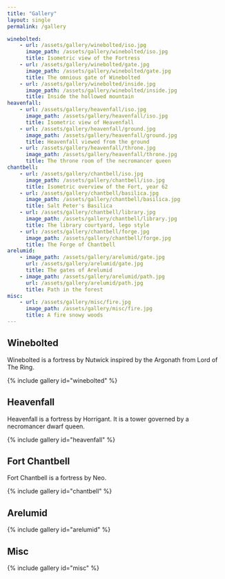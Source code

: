 ```yaml
---
title: "Gallery"
layout: single
permalink: /gallery

winebolted:
    - url: /assets/gallery/winebolted/iso.jpg
      image_path: /assets/gallery/winebolted/iso.jpg
      title: Isometric view of the Fortress
    - url: /assets/gallery/winebolted/gate.jpg
      image_path: /assets/gallery/winebolted/gate.jpg
      title: The omnious gate of Winebolted
    - url: /assets/gallery/winebolted/inside.jpg
      image_path: /assets/gallery/winebolted/inside.jpg
      title: Inside the hollowed mountain
heavenfall:
    - url: /assets/gallery/heavenfall/iso.jpg
      image_path: /assets/gallery/heavenfall/iso.jpg
      title: Isometric view of Heavenfall
    - url: /assets/gallery/heavenfall/ground.jpg
      image_path: /assets/gallery/heavenfall/ground.jpg
      title: Heavenfall viewed from the ground
    - url: /assets/gallery/heavenfall/throne.jpg
      image_path: /assets/gallery/heavenfall/throne.jpg
      title: The throne room of the necromancer queen
chantbell:
    - url: /assets/gallery/chantbell/iso.jpg
      image_path: /assets/gallery/chantbell/iso.jpg
      title: Isometric overview of the Fort, year 62
    - url: /assets/gallery/chantbell/basilica.jpg
      image_path: /assets/gallery/chantbell/basilica.jpg
      title: Salt Peter's Basilica
    - url: /assets/gallery/chantbell/library.jpg
      image_path: /assets/gallery/chantbell/library.jpg
      title: The library courtyard, lego style
    - url: /assets/gallery/chantbell/forge.jpg
      image_path: /assets/gallery/chantbell/forge.jpg
      title: The Forge of Chantbell
arelumid:
    - image_path: /assets/gallery/arelumid/gate.jpg
      url: /assets/gallery/arelumid/gate.jpg
      title: The gates of Arelumid
    - image_path: /assets/gallery/arelumid/path.jpg
      url: /assets/gallery/arelumid/path.jpg
      title: Path in the forest
misc:
    - url: /assets/gallery/misc/fire.jpg
      image_path: /assets/gallery/misc/fire.jpg
      title: A fire snowy woods
---
```


## Winebolted

Winebolted is a fortress by Nutwick inspired by the Argonath from Lord of The
Ring.

{% include gallery id="winebolted" %}

## Heavenfall

Heavenfall is a fortress by Horrigant. It is a tower governed by a necromancer
dwarf queen.

{% include gallery id="heavenfall" %}

## Fort Chantbell

Fort Chantbell is a fortress by Neo.

{% include gallery id="chantbell" %}

## Arelumid

{% include gallery id="arelumid" %}

## Misc

{% include gallery id="misc" %}
